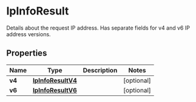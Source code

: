 

# IpInfoResult

Details about the request IP address. Has separate fields for v4 and v6 IP address versions.

## Properties

| Name | Type | Description | Notes |
|------------ | ------------- | ------------- | -------------|
|**v4** | [**IpInfoResultV4**](IpInfoResultV4.md) |  |  [optional] |
|**v6** | [**IpInfoResultV6**](IpInfoResultV6.md) |  |  [optional] |



